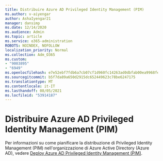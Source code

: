 ```yaml
---
title: Distribuire Azure AD Privileged Identity Management (PIM)
ms.author: v-aiyengar
author: AshaIyengar21
manager: dansimp
ms.date: 12/14/2020
ms.audience: Admin
ms.topic: article
ms.service: o365-administration
ROBOTS: NOINDEX, NOFOLLOW
localization_priority: Normal
ms.collection: Adm_O365
ms.custom:
- "9003895"
- "6949"
ms.openlocfilehash: e7e52ebf7fdb6a7cb07cf1d960fc14263ad0dbfab00ea9968feabbfa4b05c975
ms.sourcegitcommit: b5f7da89a650d2915dc652449623c78be6247175
ms.translationtype: MT
ms.contentlocale: it-IT
ms.lasthandoff: 08/05/2021
ms.locfileid: "53914187"
---
```

# <a name="deploy-azure-ad-privileged-identity-management-pim"></a>Distribuire Azure AD Privileged Identity Management (PIM)

Per informazioni su come pianificare la distribuzione di Privileged Identity Management (PIM) nell'organizzazione di Azure Active Directory (Azure AD), vedere [Deploy Azure AD Privileged Identity Management (PIM)](https://go.microsoft.com/fwlink/?linkid=2132095).